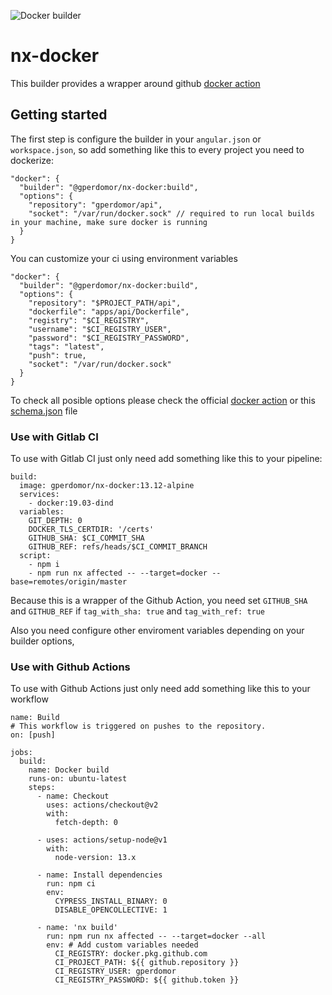 ![Docker builder](https://github.com/gperdomor/nx-tools/workflows/Docker%20builder/badge.svg)

# nx-docker

This builder provides a wrapper around github [docker action](https://github.com/docker/build-push-action)

## Getting started

The first step is configure the builder in your `angular.json` or `workspace.json`, so add something like this to every project you need to dockerize:

```
"docker": {
  "builder": "@gperdomor/nx-docker:build",
  "options": {
    "repository": "gperdomor/api",
    "socket": "/var/run/docker.sock" // required to run local builds in your machine, make sure docker is running
  }
}
```

You can customize your ci using environment variables

```
"docker": {
  "builder": "@gperdomor/nx-docker:build",
  "options": {
    "repository": "$PROJECT_PATH/api",
    "dockerfile": "apps/api/Dockerfile",
    "registry": "$CI_REGISTRY",
    "username": "$CI_REGISTRY_USER",
    "password": "$CI_REGISTRY_PASSWORD",
    "tags": "latest",
    "push": true,
    "socket": "/var/run/docker.sock"
  }
}
```

To check all posible options please check the official [docker action](https://github.com/docker/build-push-action) or this [schema.json](src/builders/nx-docker/schema.json) file

### Use with Gitlab CI

To use with Gitlab CI just only need add something like this to your pipeline:

```
build:
  image: gperdomor/nx-docker:13.12-alpine
  services:
    - docker:19.03-dind
  variables:
    GIT_DEPTH: 0
    DOCKER_TLS_CERTDIR: '/certs'
    GITHUB_SHA: $CI_COMMIT_SHA
    GITHUB_REF: refs/heads/$CI_COMMIT_BRANCH
  script:
    - npm i
    - npm run nx affected -- --target=docker --base=remotes/origin/master
```

Because this is a wrapper of the Github Action, you need set `GITHUB_SHA` and `GITHUB_REF` if `tag_with_sha: true` and `tag_with_ref: true`

Also you need configure other enviroment variables depending on your builder options,

### Use with Github Actions

To use with Github Actions just only need add something like this to your workflow

```
name: Build
# This workflow is triggered on pushes to the repository.
on: [push]

jobs:
  build:
    name: Docker build
    runs-on: ubuntu-latest
    steps:
      - name: Checkout
        uses: actions/checkout@v2
        with:
          fetch-depth: 0

      - uses: actions/setup-node@v1
        with:
          node-version: 13.x

      - name: Install dependencies
        run: npm ci
        env:
          CYPRESS_INSTALL_BINARY: 0
          DISABLE_OPENCOLLECTIVE: 1

      - name: 'nx build'
        run: npm run nx affected -- --target=docker --all
        env: # Add custom variables needed
          CI_REGISTRY: docker.pkg.github.com
          CI_PROJECT_PATH: ${{ github.repository }}
          CI_REGISTRY_USER: gperdomor
          CI_REGISTRY_PASSWORD: ${{ github.token }}

```
